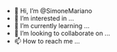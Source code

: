 - 👋 Hi, I’m @SimoneMariano
- 👀 I’m interested in ...
- 🌱 I’m currently learning ...
- 💞️ I’m looking to collaborate on ...
- 📫 How to reach me ...

<!---
SimoneMariano/SimoneMariano is a ✨ special ✨ repository because its `README.md` (this file) appears on your GitHub profile.
You can click the Preview link to take a look at your changes.
--->
